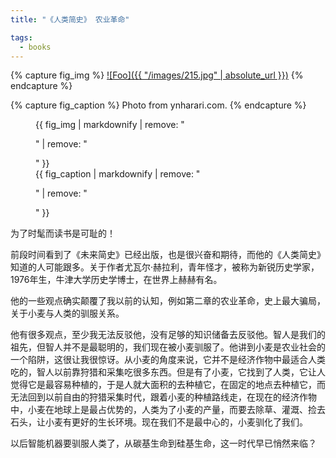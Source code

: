 ```yaml
---
title: "《人类简史》 农业革命"

tags:
  - books
---
```


{% capture fig_img %}
[![Foo]({{ "/images/215.jpg" | absolute_url }})](http://www.ynharari.com/)
{% endcapture %}

{% capture fig_caption %}
Photo from ynharari.com.
{% endcapture %}

<figure>
  {{ fig_img | markdownify | remove: "<p>" | remove: "</p>" }}
  <figcaption>{{ fig_caption | markdownify | remove: "<p>" | remove: "</p>" }}</figcaption>
</figure>

 为了时髦而读书是可耻的！

 前段时间看到了《未来简史》已经出版，也是很兴奋和期待，而他的《人类简史》知道的人可能跟多。关于作者尤瓦尔·赫拉利，青年怪才，被称为新锐历史学家，1976年生，牛津大学历史学博士，在世界上赫赫有名。

 他的一些观点确实颠覆了我以前的认知，例如第二章的农业革命，史上最大骗局，关于小麦与人类的驯服关系。

 他有很多观点，至少我无法反驳他，没有足够的知识储备去反驳他。智人是我们的祖先，但智人并不是最聪明的，我们现在被小麦驯服了。他讲到小麦是农业社会的一个陷阱，这很让我很惊讶。从小麦的角度来说，它并不是经济作物中最适合人类吃的，智人以前靠狩猎和采集吃很多东西。但是有了小麦，它找到了人类，它让人觉得它是最容易种植的，于是人就大面积的去种植它，在固定的地点去种植它，而无法回到以前自由的狩猎采集时代，跟着小麦的种植路线走，在现在的经济作物中，小麦在地球上是最占优势的，人类为了小麦的产量，而要去除草、灌溉、捡去石头，让小麦有更好的生长环境。现在我们不是最中心的，小麦驯化了我们。

 以后智能机器要驯服人类了，从碳基生命到硅基生命，这一时代早已悄然来临？
